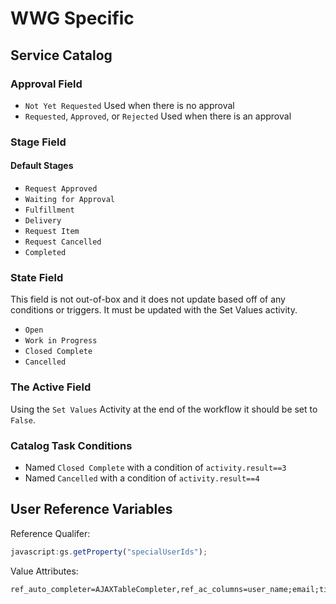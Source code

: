 # WWG Specific #

## Service Catalog ##

### Approval Field ###

* `Not Yet Requested` Used when there is no approval
* `Requested`, `Approved`, or `Rejected` Used when there is an approval

### Stage Field ###

#### Default Stages ####
* `Request Approved`
* `Waiting for Approval`
* `Fulfillment`
* `Delivery`
* `Request Item`
* `Request Cancelled`
* `Completed`

### State Field ###
This field is not out-of-box and it does not update based off of any conditions or triggers. It must be updated with the Set Values activity.
* `Open`
* `Work in Progress`
* `Closed Complete`
* `Cancelled`

### The Active Field ###
Using the `Set Values` Activity at the end of the workflow it should be set to `False`.

### Catalog Task Conditions ###
* Named `Closed Complete` with a condition of `activity.result==3`
* Named `Cancelled` with a condition of `activity.result==4`

## User Reference Variables ##
Reference Qualifer:
```javascript
javascript:gs.getProperty("specialUserIds");
```

Value Attributes: 
```
ref_auto_completer=AJAXTableCompleter,ref_ac_columns=user_name;email;title,ref_ac_columns_search=true,ref_ac_order_by=name
```
